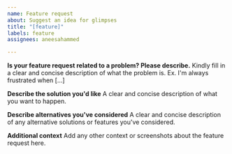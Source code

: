 ```yaml
---
name: Feature request
about: Suggest an idea for glimpses
title: "[feature]"
labels: feature
assignees: aneesahammed

---
```


**Is your feature request related to a problem? Please describe.**
Kindly fill in a clear and concise description of what the problem is. Ex. I'm always frustrated when [...]

**Describe the solution you'd like**
A clear and concise description of what you want to happen.

**Describe alternatives you've considered**
A clear and concise description of any alternative solutions or features you've considered.

**Additional context**
Add any other context or screenshots about the feature request here.
